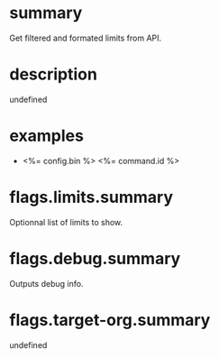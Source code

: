 # summary

Get filtered and formated limits from API.

# description

undefined

# examples

- <%= config.bin %> <%= command.id %>

# flags.limits.summary

Optionnal list of limits to show.

# flags.debug.summary

Outputs debug info.

# flags.target-org.summary

undefined

